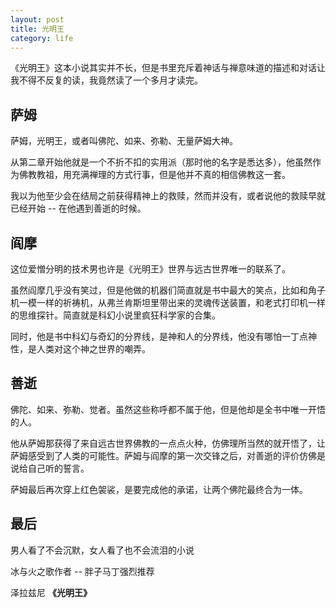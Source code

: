 ```yaml
---
layout: post
title: 光明王
category: life
---
```


《光明王》这本小说其实并不长，但是书里充斥着神话与禅意味道的描述和对话让我不得不反复的读，我竟然读了一个多月才读完。

## 萨姆

萨姆，光明王，或者叫佛陀、如来、弥勒、无量萨姆大神。

从第二章开始他就是一个不折不扣的实用派（那时他的名字是悉达多），他虽然作为佛教教祖，用充满禅理的方式行事，但是他并不真的相信佛教这一套。

我以为他至少会在结局之前获得精神上的救赎，然而并没有，或者说他的救赎早就已经开始 -- 在他遇到善逝的时候。

## 阎摩

这位爱憎分明的技术男也许是《光明王》世界与远古世界唯一的联系了。

虽然阎摩几乎没有笑过，但是他做的机器们简直就是书中最大的笑点，比如和角子机一模一样的祈祷机，从弗兰肯斯坦里带出来的灵魂传送装置，和老式打印机一样的思维探针。简直就是科幻小说里疯狂科学家的合集。

同时，他是书中科幻与奇幻的分界线，是神和人的分界线，他没有哪怕一丁点神性，是人类对这个神之世界的嘲弄。

## 善逝

佛陀、如来、弥勒、觉者。虽然这些称呼都不属于他，但是他却是全书中唯一开悟的人。

他从萨姆那获得了来自远古世界佛教的一点点火种，仿佛理所当然的就开悟了，让萨姆感受到了人类的可能性。萨姆与阎摩的第一次交锋之后，对善逝的评价仿佛是说给自己听的誓言。

萨姆最后再次穿上红色袈裟，是要完成他的承诺，让两个佛陀最终合为一体。

## 最后

男人看了不会沉默，女人看了也不会流泪的小说

冰与火之歌作者 -- 胖子马丁强烈推荐 

泽拉兹尼 **《光明王》**
